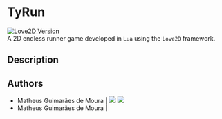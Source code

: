 # TyRun
[![Love2D Version](https://img.shields.io/badge/Love2D-v0.10.1-ff69b4)]()  
A 2D endless runner game developed in `Lua` using the `Love2D` framework. 
<p align="left">
  <!--<img src="" width="400" title="game_photo">-->
</p>

## Description



## Authors
<ul>
  <li>
    <span> Matheus Guimarães de Moura | </span>
    <a href="https://www.linkedin.com/in/matheusgm/"><img src="https://img.shields.io/badge/LinkedIn-0077B5?style=for-the-badge&logo=linkedin&logoColor=white"></a>
    <a href="https://github.com/matheusgm"><img src="https://img.shields.io/badge/GitHub-100000?style=for-the-badge&logo=github&logoColor=white"></a>
  </li>
  <li>
    <span> Matheus Guimarães de Moura | </span>
  </li>
</ul>
